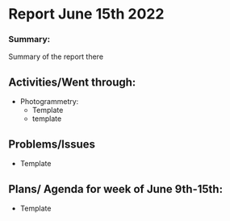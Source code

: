 # Report June 15th 2022
### Summary: 
Summary of the report there
## Activities/Went through:
 * Photogrammetry: 
   * Template
   * template 
## Problems/Issues 
 * Template
## Plans/ Agenda for week of June 9th-15th:
 * Template
